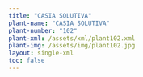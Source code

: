 ```yaml
---
title: "CASIA SOLUTIVA"
plant-name: "CASIA SOLUTIVA"
plant-number: "102"
plant-xml: /assets/xml/plant102.xml
plant-img: /assets/img/plant102.jpg
layout: single-xml
toc: false
---
```

